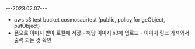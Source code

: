 ---2023.02.07---
- aws s3 test bucket cosmosaurtest (public, policy for geObject, putObject)
- 폼으로 이미지 받아 로컬에 저장 - 해당 이미지 s3에 업로드 - 이미지 링크 가져와서 출력 되는 것 확인
